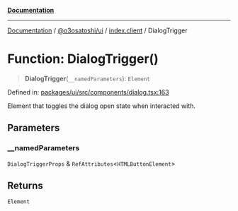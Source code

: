 [**Documentation**](../../../../README.md)

***

[Documentation](../../../../README.md) / [@o3osatoshi/ui](../../README.md) / [index.client](../README.md) / DialogTrigger

# Function: DialogTrigger()

> **DialogTrigger**(`__namedParameters`): `Element`

Defined in: [packages/ui/src/components/dialog.tsx:163](https://github.com/o3osatoshi/experiment/blob/67ff251451cab829206391b718d971ec20ce4dfb/packages/ui/src/components/dialog.tsx#L163)

Element that toggles the dialog open state when interacted with.

## Parameters

### \_\_namedParameters

`DialogTriggerProps` & `RefAttributes`\<`HTMLButtonElement`\>

## Returns

`Element`
